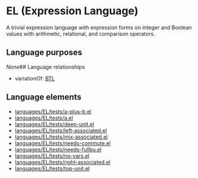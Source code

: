 # EL (Expression Language)
A trivial expression language with expression forms on integer and Boolean values with arithmetic, relational, and comparison operators.
## Language purposes
_None_## Language relationships
* variationOf: [BTL](languages/btl.html)
## Language elements
* [languages/EL/tests/a-plus-b.el](../../languages/EL/tests/a-plus-b.el)
* [languages/EL/tests/a.el](../../languages/EL/tests/a.el)
* [languages/EL/tests/deep-unit.el](../../languages/EL/tests/deep-unit.el)
* [languages/EL/tests/left-associated.el](../../languages/EL/tests/left-associated.el)
* [languages/EL/tests/mix-associated.el](../../languages/EL/tests/mix-associated.el)
* [languages/EL/tests/needs-commute.el](../../languages/EL/tests/needs-commute.el)
* [languages/EL/tests/needs-fullbu.el](../../languages/EL/tests/needs-fullbu.el)
* [languages/EL/tests/no-vars.el](../../languages/EL/tests/no-vars.el)
* [languages/EL/tests/right-associated.el](../../languages/EL/tests/right-associated.el)
* [languages/EL/tests/top-unit.el](../../languages/EL/tests/top-unit.el)
